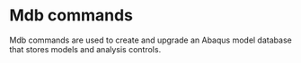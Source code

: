 # Mdb commands

Mdb commands are used to create and upgrade an Abaqus model database that stores models and analysis controls.